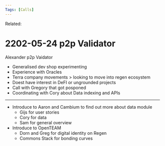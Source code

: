 ```yaml
---
Tags: [Calls]
---
```

Related:
# 2202-05-24 p2p Validator

Alexander p2p Vaidator

- Generalised dev shop experimenting
- Experience with Oracles
- Terra company movements > looking to move into regen ecosystem
- Doest have interest in DeFI or ungrounded projects
- Call with Gregory that got posponed 
- Coordinating with Cory about Data indexing and APIs

---
- Introduce to Aaron and Cambium to find out more about data module
	- Gijs for user stories
	- Cory for data
	- Sam for general overview
- Introduce to OpenTEAM
	- Dorn and Greg for digital identity on Regen
	- Commons Stack for bonding curves